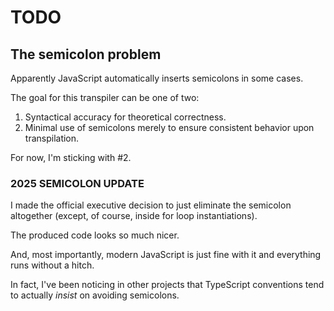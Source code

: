 # TODO



## The semicolon problem

Apparently JavaScript automatically inserts semicolons in some cases.

The goal for this transpiler can be one of two:
1. Syntactical accuracy for theoretical correctness.
2. Minimal use of semicolons merely to ensure consistent behavior upon transpilation.

For now, I'm sticking with #2.

### 2025 SEMICOLON UPDATE

I made the official executive decision to just eliminate the semicolon altogether (except, of course, inside for loop instantiations).

The produced code looks so much nicer.

And, most importantly, modern JavaScript is just fine with it and everything runs without a hitch.

In fact, I've been noticing in other projects that TypeScript conventions tend to actually *insist* on avoiding semicolons.
